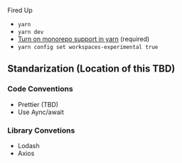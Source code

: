 Fired Up

* `yarn`
* `yarn dev`
* [Turn on monorepo support in yarn](https://yarnpkg.com/blog/2017/08/02/introducing-workspaces/) (required)
* `yarn config set workspaces-experimental true`

## Standarization (Location of this TBD)

### Code Conventions

* Prettier (TBD)
* Use Aync/await

### Library Convetions

* Lodash
* Axios

